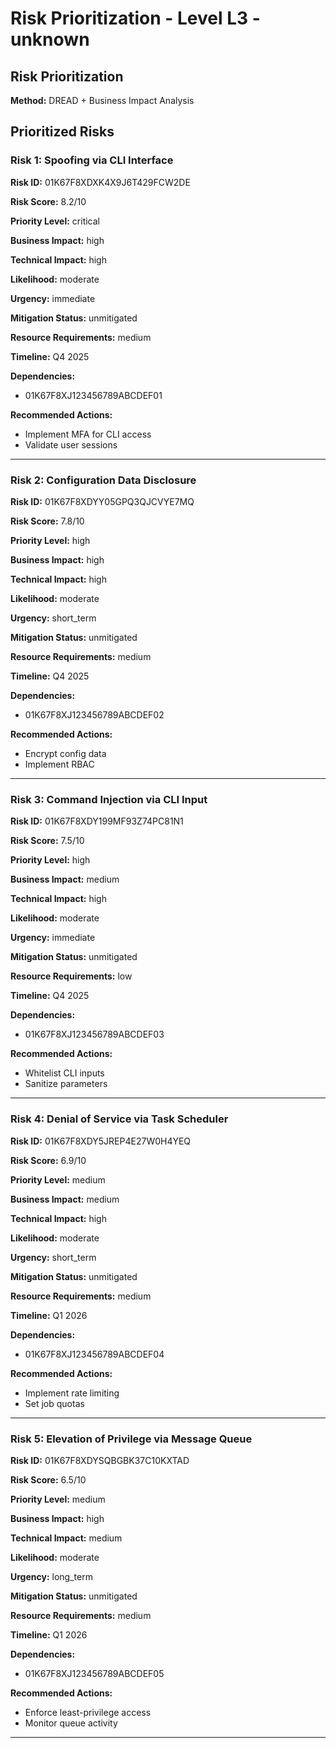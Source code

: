 # Risk Prioritization - Level L3 - unknown

## Risk Prioritization

**Method:** DREAD + Business Impact Analysis

## Prioritized Risks

### Risk 1: Spoofing via CLI Interface

**Risk ID:** 01K67F8XDXK4X9J6T429FCW2DE

**Risk Score:** 8.2/10

**Priority Level:** critical

**Business Impact:** high

**Technical Impact:** high

**Likelihood:** moderate

**Urgency:** immediate

**Mitigation Status:** unmitigated

**Resource Requirements:** medium

**Timeline:** Q4 2025

**Dependencies:**
- 01K67F8XJ123456789ABCDEF01

**Recommended Actions:**
- Implement MFA for CLI access
- Validate user sessions

---

### Risk 2: Configuration Data Disclosure

**Risk ID:** 01K67F8XDYY05GPQ3QJCVYE7MQ

**Risk Score:** 7.8/10

**Priority Level:** high

**Business Impact:** high

**Technical Impact:** high

**Likelihood:** moderate

**Urgency:** short_term

**Mitigation Status:** unmitigated

**Resource Requirements:** medium

**Timeline:** Q4 2025

**Dependencies:**
- 01K67F8XJ123456789ABCDEF02

**Recommended Actions:**
- Encrypt config data
- Implement RBAC

---

### Risk 3: Command Injection via CLI Input

**Risk ID:** 01K67F8XDY199MF93Z74PC81N1

**Risk Score:** 7.5/10

**Priority Level:** high

**Business Impact:** medium

**Technical Impact:** high

**Likelihood:** moderate

**Urgency:** immediate

**Mitigation Status:** unmitigated

**Resource Requirements:** low

**Timeline:** Q4 2025

**Dependencies:**
- 01K67F8XJ123456789ABCDEF03

**Recommended Actions:**
- Whitelist CLI inputs
- Sanitize parameters

---

### Risk 4: Denial of Service via Task Scheduler

**Risk ID:** 01K67F8XDY5JREP4E27W0H4YEQ

**Risk Score:** 6.9/10

**Priority Level:** medium

**Business Impact:** medium

**Technical Impact:** high

**Likelihood:** moderate

**Urgency:** short_term

**Mitigation Status:** unmitigated

**Resource Requirements:** medium

**Timeline:** Q1 2026

**Dependencies:**
- 01K67F8XJ123456789ABCDEF04

**Recommended Actions:**
- Implement rate limiting
- Set job quotas

---

### Risk 5: Elevation of Privilege via Message Queue

**Risk ID:** 01K67F8XDYSQBGBK37C10KXTAD

**Risk Score:** 6.5/10

**Priority Level:** medium

**Business Impact:** high

**Technical Impact:** medium

**Likelihood:** moderate

**Urgency:** long_term

**Mitigation Status:** unmitigated

**Resource Requirements:** medium

**Timeline:** Q1 2026

**Dependencies:**
- 01K67F8XJ123456789ABCDEF05

**Recommended Actions:**
- Enforce least-privilege access
- Monitor queue activity

---

